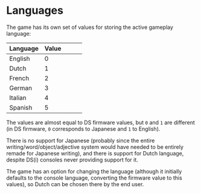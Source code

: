 # Languages

The game has its own set of values for storing the active gameplay language:

| Language | Value |   |   |   |
|----------|-------|---|---|---|
| English  | 0     |   |   |   |
| Dutch    | 1     |   |   |   |
| French   | 2     |   |   |   |
| German   | 3     |   |   |   |
| Italian  | 4     |   |   |   |
| Spanish  | 5     |   |   |   |

The values are almost equal to DS firmware values, but `0` and `1` are different (in DS firmware, `0` corresponds to Japanese and `1` to English).

There is no support for Japanese (probably since the entire writing/word/object/adjective system would have needed to be entirely remade for Japanese writing), and there is support for Dutch language, despite DS(i) consoles never providing support for it.

The game has an option for changing the language (although it initially defaults to the console language, converting the firmware value to this values), so Dutch can be chosen there by the end user.
